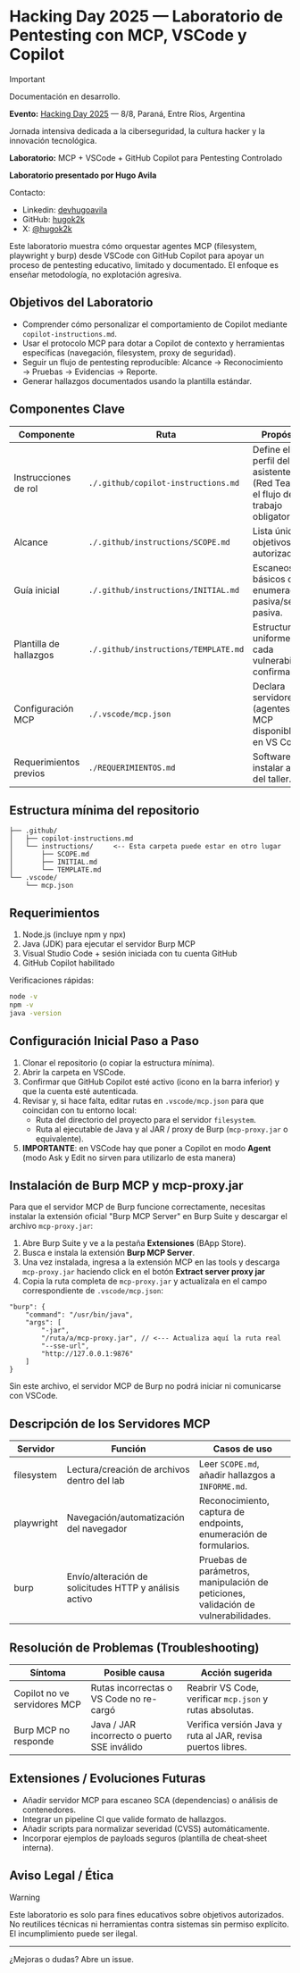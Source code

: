 # Hacking Day 2025 — Laboratorio de Pentesting con MCP, VSCode y Copilot

> [!IMPORTANT]
> Documentación en desarrollo.

**Evento:** [Hacking Day 2025](https://www.hackingday.com.ar/) — 8/8, Paraná, Entre Ríos, Argentina

Jornada intensiva dedicada a la ciberseguridad, la cultura hacker y la innovación tecnológica.

**Laboratorio:** MCP + VSCode + GitHub Copilot para Pentesting Controlado

**Laboratorio presentado por Hugo Avila**

Contacto:
- Linkedin: [devhugoavila](https://www.linkedin.com/in/devhugoavila/)
- GitHub: [hugok2k](https://github.com/hugok2k)
- X: [@hugok2k](https://x.com/hugok2k)

Este laboratorio muestra cómo orquestar agentes MCP (filesystem, playwright y burp) desde VSCode con GitHub Copilot para apoyar un proceso de pentesting educativo, limitado y documentado. El enfoque es enseñar metodología, no explotación agresiva.


## Objetivos del Laboratorio

- Comprender cómo personalizar el comportamiento de Copilot mediante `copilot-instructions.md`.
- Usar el protocolo MCP para dotar a Copilot de contexto y herramientas específicas (navegación, filesystem, proxy de seguridad).
- Seguir un flujo de pentesting reproducible: Alcance → Reconocimiento → Pruebas → Evidencias → Reporte.
- Generar hallazgos documentados usando la plantilla estándar.

## Componentes Clave

| Componente             | Ruta                                 | Propósito                                                                    |
| ---------------------- | ------------------------------------ | ---------------------------------------------------------------------------- |
| Instrucciones de rol   | `./.github/copilot-instructions.md`  | Define el perfil del asistente (Red Team) y el flujo de trabajo obligatorio. |
| Alcance                | `./.github/instructions/SCOPE.md`    | Lista única de objetivos autorizados.                                        |
| Guía inicial           | `./.github/instructions/INITIAL.md`  | Escaneos básicos de enumeración pasiva/semi-pasiva.                          |
| Plantilla de hallazgos | `./.github/instructions/TEMPLATE.md` | Estructura uniforme para cada vulnerabilidad confirmada.                     |
| Configuración MCP      | `./.vscode/mcp.json`                 | Declara servidores (agentes) MCP disponibles en VS Code.                     |
| Requerimientos previos | `./REQUERIMIENTOS.md`                | Software a instalar antes del taller.                                        |

## Estructura mínima del repositorio

```
├── .github/
│   ├── copilot-instructions.md
│   └── instructions/     <-- Esta carpeta puede estar en otro lugar
│       ├── SCOPE.md
│       ├── INITIAL.md
│       └── TEMPLATE.md
└── .vscode/
    └── mcp.json
```

## Requerimientos

1. Node.js (incluye npm y npx)
2. Java (JDK) para ejecutar el servidor Burp MCP
3. Visual Studio Code + sesión iniciada con tu cuenta GitHub
4. GitHub Copilot habilitado

Verificaciones rápidas:

```bash
node -v
npm -v
java -version
```

## Configuración Inicial Paso a Paso

1. Clonar el repositorio (o copiar la estructura mínima).
2. Abrir la carpeta en VSCode.
3. Confirmar que GitHub Copilot esté activo (icono en la barra inferior) y que la cuenta esté autenticada.
4. Revisar y, si hace falta, editar rutas en `.vscode/mcp.json` para que coincidan con tu entorno local:
   - Ruta del directorio del proyecto para el servidor `filesystem`.
   - Ruta al ejecutable de Java y al JAR / proxy de Burp (`mcp-proxy.jar` o equivalente).
5. **IMPORTANTE**: en VSCode hay que poner a Copilot en modo **Agent** (modo Ask y Edit no sirven para utilizarlo de esta manera)


## Instalación de Burp MCP y mcp-proxy.jar

Para que el servidor MCP de Burp funcione correctamente, necesitas instalar la extensión oficial "Burp MCP Server" en Burp Suite y descargar el archivo `mcp-proxy.jar`:

1. Abre Burp Suite y ve a la pestaña **Extensiones** (BApp Store).
2. Busca e instala la extensión **Burp MCP Server**.
3. Una vez instalada, ingresa a la extensión MCP en las tools y descarga `mcp-proxy.jar` haciendo click en el botón **Extract server proxy jar**
4. Copia la ruta completa de `mcp-proxy.jar` y actualízala en el campo correspondiente de `.vscode/mcp.json`:

```jsonc
"burp": {
    "command": "/usr/bin/java",
    "args": [
        "-jar",
        "/ruta/a/mcp-proxy.jar", // <--- Actualiza aquí la ruta real
        "--sse-url",
        "http://127.0.0.1:9876"
    ]
}
```

Sin este archivo, el servidor MCP de Burp no podrá iniciar ni comunicarse con VSCode.


## Descripción de los Servidores MCP

| Servidor   | Función                                                | Casos de uso                                                                       |
| ---------- | ------------------------------------------------------ | ---------------------------------------------------------------------------------- |
| filesystem | Lectura/creación de archivos dentro del lab            | Leer `SCOPE.md`, añadir hallazgos a `INFORME.md`.                                  |
| playwright | Navegación/automatización del navegador                | Reconocimiento, captura de endpoints, enumeración de formularios.                  |
| burp       | Envío/alteración de solicitudes HTTP y análisis activo | Pruebas de parámetros, manipulación de peticiones, validación de vulnerabilidades. |

## Resolución de Problemas (Troubleshooting)

| Síntoma                      | Posible causa                               | Acción sugerida                                             |
| ---------------------------- | ------------------------------------------- | ----------------------------------------------------------- |
| Copilot no ve servidores MCP | Rutas incorrectas o VS Code no re-cargó     | Reabrir VS Code, verificar `mcp.json` y rutas absolutas.    |
| Burp MCP no responde         | Java / JAR incorrecto o puerto SSE inválido | Verifica versión Java y ruta al JAR, revisa puertos libres. |

## Extensiones / Evoluciones Futuras

- Añadir servidor MCP para escaneo SCA (dependencias) o análisis de contenedores.
- Integrar un pipeline CI que valide formato de hallazgos.
- Añadir scripts para normalizar severidad (CVSS) automáticamente.
- Incorporar ejemplos de payloads seguros (plantilla de cheat‑sheet interna).

## Aviso Legal / Ética

> [!WARNING]
> Este laboratorio es solo para fines educativos sobre objetivos autorizados. No reutilices técnicas ni herramientas contra sistemas sin permiso explícito. El incumplimiento puede ser ilegal.

---
¿Mejoras o dudas? Abre un issue.
